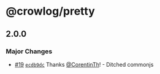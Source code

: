 # @crowlog/pretty

## 2.0.0

### Major Changes

- [#19](https://github.com/CorentinTh/crowlog/pull/19) [`ecdb9dc`](https://github.com/CorentinTh/crowlog/commit/ecdb9dc6cf908f5825ed65a3a1c4fb1eb4da2030) Thanks [@CorentinTh](https://github.com/CorentinTh)! - Ditched commonjs
